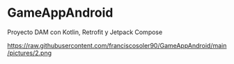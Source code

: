 # GameAppAndroid
 Proyecto DAM con Kotlin, Retrofit y Jetpack Compose
 
 
 
 https://raw.githubusercontent.com/franciscosoler90/GameAppAndroid/main/pictures/2.png
